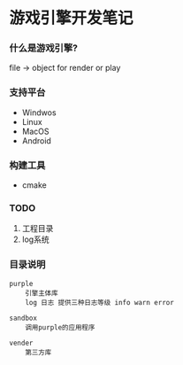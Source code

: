 # 游戏引擎开发笔记

### 什么是游戏引擎?
file -> object for render or play

### 支持平台
- Windwos 
- Linux
- MacOS
- Android

### 构建工具 
- cmake

### TODO
1. 工程目录
2. log系统

### 目录说明
    purple 
        引擎主体库
        log 日志 提供三种日志等级 info warn error

    sandbox 
        调用purple的应用程序

    vender
        第三方库



